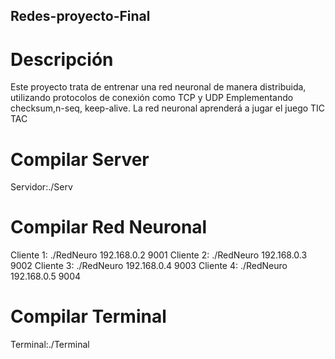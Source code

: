 ## Redes-proyecto-Final
# Descripción
Este proyecto trata de entrenar una red neuronal de manera distribuida, utilizando protocolos de conexión como TCP y UDP 
Emplementando checksum,n-seq, keep-alive. La red neuronal aprenderá a jugar el juego TIC TAC

# Compilar Server
Servidor:./Serv
# Compilar Red Neuronal
Cliente 1: ./RedNeuro 192.168.0.2 9001
Cliente 2: ./RedNeuro 192.168.0.3 9002
Cliente 3: ./RedNeuro 192.168.0.4 9003
Cliente 4: ./RedNeuro 192.168.0.5 9004
# Compilar Terminal
Terminal:./Terminal

